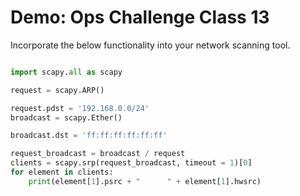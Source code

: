 # Demo: Ops Challenge Class 13

Incorporate the below functionality into your network scanning tool.

```python

import scapy.all as scapy

request = scapy.ARP()

request.pdst = '192.168.0.0/24'
broadcast = scapy.Ether()

broadcast.dst = 'ff:ff:ff:ff:ff:ff'

request_broadcast = broadcast / request
clients = scapy.srp(request_broadcast, timeout = 1)[0]
for element in clients:
    print(element[1].psrc + "      " + element[1].hwsrc)

```

